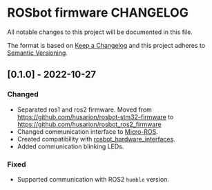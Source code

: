 # ROSbot firmware CHANGELOG

All notable changes to this project will be documented in this file.

The format is based on [Keep a Changelog](http://keepachangelog.com/) and this project adheres to [Semantic Versioning](http://semver.org/).

## [0.1.0] - 2022-10-27

### Changed
- Separated ros1 and ros2 firmware. Moved from https://github.com/husarion/rosbot-stm32-firmware to https://github.com/husarion/rosbot_ros2_firmware
- Changed communication interface to [Micro-ROS](https://micro.ros.org/).
- Created compatibility with [rosbot_hardware_interfaces](https://github.com/husarion/rosbot_hardware_interfaces).
- Added communication blinking LEDs.

### Fixed
- Supported communication with ROS2 `humble` version.

